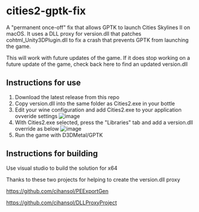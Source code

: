 # cities2-gptk-fix
A "permanent once-off" fix that allows GPTK to launch Cities Skylines II on macOS.
It uses a DLL proxy for version.dll that patches cohtml_Unity3DPlugin.dll to fix a crash that prevents GPTK from launching the game.

This will work with future updates of the game. If it does stop working on a future update of the game, check back here to find an updated version.dll

## Instructions for use

1. Download the latest release from this repo
2. Copy version.dll into the same folder as Cities2.exe in your bottle
3. Edit your wine configuration and add Cities2.exe to your application ovveride settings
![image](https://github.com/manolz1/cities2-gptk-fix/assets/47918724/a83bf9fe-626d-4c17-9f4c-de647e1e517d)
4. With Cities2.exe selected, press the "Libraries" tab and add a version.dll override as below
   ![image](https://github.com/manolz1/cities2-gptk-fix/assets/47918724/bb5e62db-f114-4768-b861-4c8d2b0e016a)
5. Run the game with D3DMetal/GPTK

## Instructions for building

Use visual studio to build the solution for x64

Thanks to these two projects for helping to create the version.dll proxy

https://github.com/cihansol/PEExportGen

https://github.com/cihansol/DLLProxyProject
